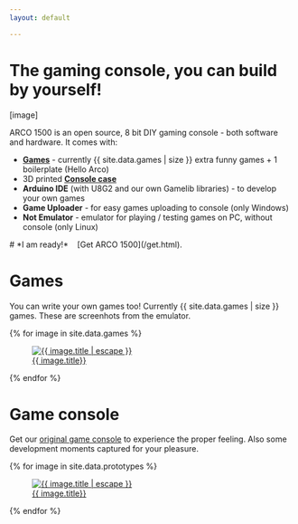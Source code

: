 ```yaml
---
layout: default

---
```


# The gaming console, you can build by yourself!

<div class="row">
    <div class="col-sm">
        [image]
    </div>
    <div class="col-sm">
        <p>ARCO 1500 is an open source, 8 bit DIY gaming console - both software and hardware. It comes with:</p>
        <ul>
            <li><strong><a href="#games">Games</a></strong> - currently {{ site.data.games | size }} extra funny games + 1 boilerplate (Hello Arco)</li>
            <li>3D printed <strong><a href="#game-console">Console case</a></strong> </li>
            <li><strong>Arduino IDE</strong> (with U8G2 and our own Gamelib libraries) - to develop your own games</li>
            <li><strong>Game Uploader</strong> - for easy games uploading to console (only Windows)</li>
            <li><strong>Not Emulator</strong> - emulator for playing / testing games on PC, without console (only Linux)</li>
        </ul>
    </div>
</div>
# *I am ready!* &nbsp;&nbsp; [Get ARCO 1500](/get.html).


# Games

You can write your own games too! Currently {{ site.data.games | size }} games. These are screenhots from the emulator.

<div class="photo-gallery">
    {% for image in site.data.games %}
        <a href="{{ image.image_path }}" data-fancybox="games-gallery" data-caption="{{ image.title | escape }}">
            <figure>
                <img data-src="{{ image.image_path }}" alt="{{ image.title | escape }}" />
                <figcaption>
                    {{ image.title}}
                </figcaption>
            </figure>
        </a>
    {% endfor %}
</div>

# Game console

Get our [original game console](/get.html) to experience the proper feeling. Also some development moments captured for your pleasure.

<div class="photo-gallery">
    {% for image in site.data.prototypes %}
        <a href="{{ image.image_path }}" data-fancybox="prototypes-gallery" data-caption="{{ image.title | escape }}">
            <figure>
                <img data-src="{{ image.image_path }}" alt="{{ image.title | escape }}" />
                <figcaption>
                    {{ image.title}}
                </figcaption>
            </figure>
        </a>
    {% endfor %}
</div>
